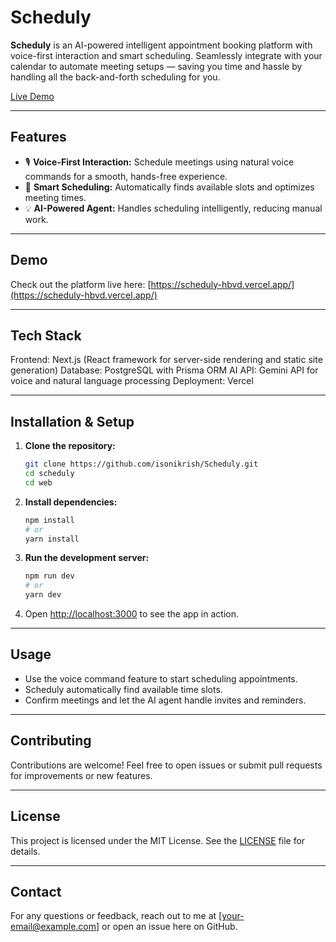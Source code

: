 
# Scheduly

**Scheduly** is an AI-powered intelligent appointment booking platform with voice-first interaction and smart scheduling. Seamlessly integrate with your calendar to automate meeting setups — saving you time and hassle by handling all the back-and-forth scheduling for you.

[Live Demo](https://scheduly-hbvd.vercel.app/)

---

## Features

* 🎙️ **Voice-First Interaction:** Schedule meetings using natural voice commands for a smooth, hands-free experience.
* 📅 **Smart Scheduling:** Automatically finds available slots and optimizes meeting times.
* 💡 **AI-Powered Agent:** Handles scheduling intelligently, reducing manual work.

---

## Demo

Check out the platform live here: [https://scheduly-hbvd.vercel.app/](https://scheduly-hbvd.vercel.app/)

---

## Tech Stack

Frontend: Next.js (React framework for server-side rendering and static site generation)
Database: PostgreSQL with Prisma ORM
AI API: Gemini API for voice and natural language processing
Deployment: Vercel

---

## Installation & Setup

1. **Clone the repository:**

   ```bash
   git clone https://github.com/isonikrish/Scheduly.git
   cd scheduly
   cd web
   ```

2. **Install dependencies:**

   ```bash
   npm install
   # or
   yarn install
   ```

3. **Run the development server:**

   ```bash
   npm run dev
   # or
   yarn dev
   ```

4. Open [http://localhost:3000](http://localhost:3000) to see the app in action.

---

## Usage

* Use the voice command feature to start scheduling appointments.
* Scheduly automatically find available time slots.
* Confirm meetings and let the AI agent handle invites and reminders.

---

## Contributing

Contributions are welcome! Feel free to open issues or submit pull requests for improvements or new features.

---

## License

This project is licensed under the MIT License. See the [LICENSE](LICENSE) file for details.

---

## Contact

For any questions or feedback, reach out to me at \[[your-email@example.com](mailto:your-email@example.com)] or open an issue here on GitHub.

